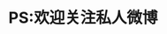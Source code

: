<!DOCTYPE html>
<html>
<head>
	<meta charset="UTF-8">
	<title>来玩啊~</title>
	<style>
	body{text-align:center}
	</style>
</head>
<body>
	<h1>PS:欢迎关注私人微博</h1>
	<a href="http://weibo.com/2745241010/profile?topnav=1&wvr=6&is_all=1"target="_blank"><img src="04.png" alt=""></a>
</body>
</html>
